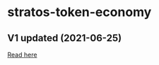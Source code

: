 # stratos-token-economy

## V1 updated (2021-06-25)
[Read here](https://github.com/stratosnet/stratos-token-economy/blob/main/Stratos%20Token%20Economy_v1.pdf)
